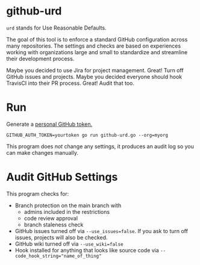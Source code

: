 # github-urd 
`urd` stands for Use Reasonable Defaults.

The goal of this tool is to enforce a standard GitHub configuration across many repositories.
The settings and checks are based on experiences working with organizations large and small to
standardize and streamline their development process.

Maybe you decided to use Jira for project management. Great! Turn off GitHub issues and projects.
Maybe you decided everyone should hook TravisCI into their PR process. Great! Audit that too.

# Run
Generate a [personal GitHub token.](https://github.com/settings/tokens)

```
GITHUB_AUTH_TOKEN=yourtoken go run github-urd.go --org=myorg
```

This program does *not* change any settings, it produces an audit log so you can
make changes manually.

# Audit GitHub Settings

This program checks for:

- Branch protection on the main branch with
  - admins included in the restrictions
  - code review approval
  - branch staleness check
- GitHub issues turned off via `--use_issues=false`. If you ask to turn off issues, projects will also be checked.
- GitHub wiki turned off via `--use_wiki=false`
- Hook installed for anything that looks like source code via `--code_hook_string="name_of_thing"`
